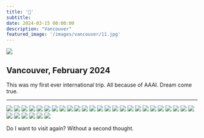 ```yaml
---
title: '🍁'
subtitle: 
date: 2024-03-15 00:00:00
description: "Vancouver"
featured_image: '/images/vancouver/11.jpg'
---
```


![](/images/vancouver/11.jpg)

## Vancouver, February 2024

This was my first ever international trip. All because of AAAI. Dream come true.

---

<div class = "gallery" data-columns = "2">
	<img src="/images/vancouver/1.jpg">
	<img src="/images/vancouver/2.jpg">
	<img src="/images/vancouver/3.jpg">
	<img src="/images/vancouver/36.jpg">
	<img src="/images/vancouver/4.jpg">	
	<img src="/images/vancouver/35.jpg">
	<img src="/images/vancouver/5.jpg">
	<img src="/images/vancouver/34.jpg">
	<img src="/images/vancouver/6.jpg">
	<img src="/images/vancouver/33.jpg">
	<img src="/images/vancouver/7.jpg">
	<img src="/images/vancouver/8.jpg">
	<img src="/images/vancouver/31.jpg">
	<img src="/images/vancouver/38.jpg">
	<img src="/images/vancouver/9.jpg">
	<img src="/images/vancouver/30.jpg">
	<img src="/images/vancouver/10.jpg">
	<img src="/images/vancouver/29.jpg">
	<img src="/images/vancouver/12.jpg">
	<img src="/images/vancouver/21.jpg">
	<img src="/images/vancouver/28.jpg">
	<img src="/images/vancouver/13.jpg">
	<img src="/images/vancouver/14.jpg">
	<img src="/images/vancouver/15.jpg">
	<img src="/images/vancouver/25.jpg">
	<img src="/images/vancouver/16.jpg">
	<img src="/images/vancouver/24.jpg">
	<img src="/images/vancouver/17.jpg">
	<img src="/images/vancouver/18.jpg">
	<img src="/images/vancouver/22.jpg">
	<img src="/images/vancouver/19.jpg">
</div>

Do I want to visit again? Without a second thought.